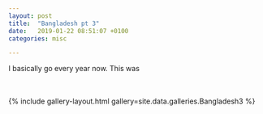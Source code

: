 ```yaml
---
layout: post
title:  "Bangladesh pt 3"
date:   2019-01-22 08:51:07 +0100
categories: misc

---
```


I basically go every year now. This was 

<br />
<br />
{% include gallery-layout.html gallery=site.data.galleries.Bangladesh3 %}
